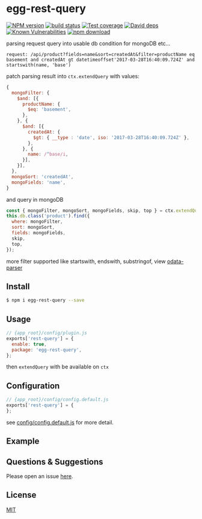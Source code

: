 # egg-rest-query

[![NPM version][npm-image]][npm-url]
[![build status][travis-image]][travis-url]
[![Test coverage][codecov-image]][codecov-url]
[![David deps][david-image]][david-url]
[![Known Vulnerabilities][snyk-image]][snyk-url]
[![npm download][download-image]][download-url]

[npm-image]: https://img.shields.io/npm/v/egg-rest-query.svg?style=flat-square
[npm-url]: https://npmjs.org/package/egg-rest-query
[travis-image]: https://img.shields.io/travis/eggjs/egg-rest-query.svg?style=flat-square
[travis-url]: https://travis-ci.org/eggjs/egg-rest-query
[codecov-image]: https://img.shields.io/codecov/c/github/eggjs/egg-rest-query.svg?style=flat-square
[codecov-url]: https://codecov.io/github/eggjs/egg-rest-query?branch=master
[david-image]: https://img.shields.io/david/eggjs/egg-rest-query.svg?style=flat-square
[david-url]: https://david-dm.org/eggjs/egg-rest-query
[snyk-image]: https://snyk.io/test/npm/egg-rest-query/badge.svg?style=flat-square
[snyk-url]: https://snyk.io/test/npm/egg-rest-query
[download-image]: https://img.shields.io/npm/dm/egg-rest-query.svg?style=flat-square
[download-url]: https://npmjs.org/package/egg-rest-query

parsing request query into usable db condition for mongoDB etc...

```
request: /api/product?fields=name&sort=createdAt&filter=productName eq basement and createdAt gt datetimeoffset'2017-03-28T16:40:09.724Z' and startswith(name, 'base')
```

patch parsing result into `ctx.extendQuery` with values:

```js
{
  mongoFilter: {
    $and: [{
      productName: {
        $eq: 'basement',
      },
    }, {
      $and: [{
        createdAt: {
          $gt: { __type : 'date', iso: '2017-03-28T16:40:09.724Z' },
        },
      }, {
        name: /^base/i,
      }],
    }],
  },
  mongoSort: 'createdAt',
  mongoFields: 'name',
}
```

and query in mongoDB

```js
const { mongoFilter, mongoSort, mongoFields, skip, top } = ctx.extendQuery;
this.db.class('product').find({
  where: mongoFilter,
  sort: mongoSort,
  fields: mongoFields,
  skip,
  top,
});
```

more filter supported like startswith, endswith, substringof, view [odata-parser](https://github.com/auth0/node-odata-parser/blob/master/test/parser.specs.js)

## Install

```bash
$ npm i egg-rest-query --save
```

## Usage

```js
// {app_root}/config/plugin.js
exports['rest-query'] = {
  enable: true,
  package: 'egg-rest-query',
};
```

then `extendQuery` with be available on `ctx`

## Configuration

```js
// {app_root}/config/config.default.js
exports['rest-query'] = {
};
```

see [config/config.default.js](config/config.default.js) for more detail.

## Example

<!-- example here -->

## Questions & Suggestions

Please open an issue [here](https://github.com/eggjs/egg/issues).

## License

[MIT](LICENSE)
